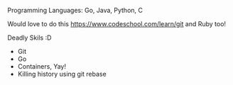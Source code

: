 Programming Languages: Go, Java, Python, C

Would love to do this https://www.codeschool.com/learn/git and Ruby too!

Deadly Skils :D
* Git
* Go
* Containers, Yay!
* Killing history using git rebase

